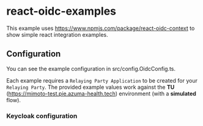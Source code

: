 # react-oidc-examples
This example uses https://www.npmjs.com/package/react-oidc-context to show simple react integration examples. 

## Configuration
You can see the example configuration in src/config.OidcConfig.ts.

Each example requires a `Relaying Party Application` to be created for your `Relaying Party`.
The provided example values work against the **TU** (https://mimoto-test.pie.azuma-health.tech) environment (with a **simulated** flow).

### Keycloak configuration